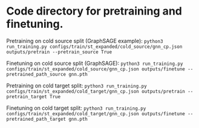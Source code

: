 # Code directory for pretraining and finetuning. 

Pretraining on cold source split (GraphSAGE example): 
```python3 run_training.py configs/train/st_expanded/cold_source/gnn_cp.json outputs/pretrain --pretrain_source True ```


Finetuning on cold source split (GraphSAGE): 
``` python3 run_training.py configs/train/st_expanded/cold_source/gnn_cp.json outputs/finetune --pretrained_path_source gnn.pth ```

Pretraining on cold target split: 
```python3 run_training.py configs/train/st_expanded/cold_target/gnn_cp.json outputs/pretrain --pretrain_target True ```


Finetuning on cold target split: 
``` python3 run_training.py configs/train/st_expanded/cold_target/gnn_cp.json outputs/finetune --pretrained_path_target gnn.pth ```


